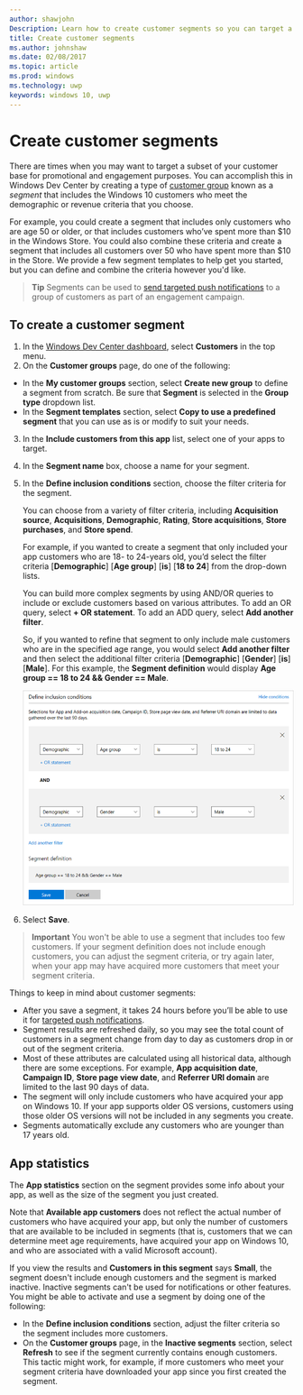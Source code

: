 ```yaml
---
author: shawjohn
Description: Learn how to create customer segments so you can target a subset of your customer base for promotional or engagement purposes.
title: Create customer segments
ms.author: johnshaw
ms.date: 02/08/2017
ms.topic: article
ms.prod: windows
ms.technology: uwp
keywords: windows 10, uwp
---
```


# Create customer segments

There are times when you may want to target a subset of your customer base for promotional and engagement purposes. You can accomplish this in Windows Dev Center by creating a type of [customer group](create-customer-groups.md) known as a *segment* that includes the Windows 10 customers who meet the demographic or revenue criteria that you choose.

For example, you could create a segment that includes only customers who are age 50 or older, or that includes customers who’ve spent more than $10 in the Windows Store. You could also combine these criteria and create a segment that includes all customers over 50 who have spent more than $10 in the Store. We provide a few segment templates to help get you started, but you can define and combine the criteria however you'd like.

> **Tip** Segments can be used to [send targeted push notifications](send-push-notifications-to-your-apps-customers.md) to a group of customers as part of an engagement campaign.

## To create a customer segment

1.	In the [Windows Dev Center dashboard](https://developer.microsoft.com/dashboard/overview), select **Customers** in the top menu.
2.	On the **Customer groups** page, do one of the following:
 - In the **My customer groups** section, select **Create new group** to define a segment from scratch. Be sure that **Segment** is selected in the **Group type** dropdown list.
 - In the **Segment templates** section, select **Copy to use a predefined segment** that you can use as is or modify to suit your needs.
3.	In the **Include customers from this app** list, select one of your apps to target.
4.	In the **Segment name** box, choose a name for your segment.
5.	In the **Define inclusion conditions** section, choose the filter criteria for the segment.

    You can choose from a variety of filter criteria, including **Acquisition source**, **Acquisitions**, **Demographic**, **Rating**, **Store acquisitions**, **Store purchases**, and **Store spend**.

    For example, if you wanted to create a segment that only included your app customers who are 18- to 24-years old, you’d select the filter criteria [**Demographic**] [**Age group**] [**is**] [**18 to 24**] from the drop-down lists.

    You can build more complex segments by using AND/OR queries to include or exclude customers based on various attributes. To add an OR query, select **+ OR statement**. To add an ADD query, select **Add another filter**.

    So, if you wanted to refine that segment to only include male customers who are in the specified age range, you would select **Add another filter** and then select the additional filter criteria [**Demographic**] [**Gender**] [**is**] [**Male**]. For this example, the **Segment definition** would display **Age group == 18 to 24 && Gender == Male**.

    ![Example of filter criteria for a segment](images/create-segment-inclusions.png)
6. Select **Save**.

> **Important** You won't be able to use a segment that includes too few customers. If your segment definition does not include enough customers, you can adjust the segment criteria, or try again later, when your app may have acquired more customers that meet your segment criteria.

Things to keep in mind about customer segments:
- After you save a segment, it takes 24 hours before you’ll be able to use it for [targeted push notifications](send-push-notifications-to-your-apps-customers.md).
- Segment results are refreshed daily, so you may see the total count of customers in a segment change from day to day as customers drop in or out of the segment criteria.
- Most of these attributes are calculated using all historical data, although there are some exceptions. For example, **App acquisition date**, **Campaign ID**, **Store page view date**, and **Referrer URI domain** are limited to the last 90 days of data.
- The segment will only include customers who have acquired your app on Windows 10. If your app supports older OS versions, customers using those older OS versions will not be included in any segments you create.
- Segments automatically exclude any customers who are younger than 17 years old.


## App statistics

The **App statistics** section on the segment provides some info about your app, as well as the size of the segment you just created.

Note that **Available app customers** does not reflect the actual number of customers who have acquired your app, but only the number of customers that are available to be included in segments (that is, customers that we can determine meet age requirements, have acquired your app on Windows 10, and who are associated with a valid Microsoft account).

If you view the results and **Customers in this segment** says **Small**, the segment doesn't include enough customers and the segment is marked inactive. Inactive segments can't be used for notifications or other features. You might be able to activate and use a segment by doing one of the following:

- In the **Define inclusion conditions** section, adjust the filter criteria so the segment includes more customers.
- On the **Customer groups** page, in the **Inactive segments** section, select **Refresh** to see if the segment currently contains enough customers. This tactic might work, for example, if more customers who meet your segment criteria have downloaded your app since you first created the segment.

